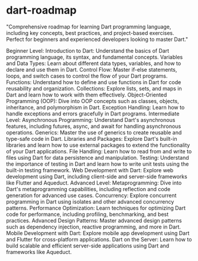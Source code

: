 # dart-roadmap
"Comprehensive roadmap for learning Dart programming language, including key concepts, best practices, and project-based exercises. Perfect for beginners and experienced developers looking to master Dart."

Beginner Level:
Introduction to Dart: Understand the basics of Dart programming language, its syntax, and fundamental concepts.
Variables and Data Types: Learn about different data types, variables, and how to declare and use them in Dart.
Control Flow: Master if-else statements, loops, and switch cases to control the flow of your Dart programs.
Functions: Understand how to define and use functions in Dart for code reusability and organization.
Collections: Explore lists, sets, and maps in Dart and learn how to work with them effectively.
Object-Oriented Programming (OOP): Dive into OOP concepts such as classes, objects, inheritance, and polymorphism in Dart.
Exception Handling: Learn how to handle exceptions and errors gracefully in Dart programs.
Intermediate Level:
Asynchronous Programming: Understand Dart's asynchronous features, including futures, async, and await for handling asynchronous operations.
Generics: Master the use of generics to create reusable and type-safe code in Dart.
Libraries and Packages: Explore Dart's built-in libraries and learn how to use external packages to extend the functionality of your Dart applications.
File Handling: Learn how to read from and write to files using Dart for data persistence and manipulation.
Testing: Understand the importance of testing in Dart and learn how to write unit tests using the built-in testing framework.
Web Development with Dart: Explore web development using Dart, including client-side and server-side frameworks like Flutter and Aqueduct.
Advanced Level:
Metaprogramming: Dive into Dart's metaprogramming capabilities, including reflection and code generation for advanced use cases.
Concurrency: Explore concurrent programming in Dart using isolates and other advanced concurrency patterns.
Performance Optimization: Learn techniques for optimizing Dart code for performance, including profiling, benchmarking, and best practices.
Advanced Design Patterns: Master advanced design patterns such as dependency injection, reactive programming, and more in Dart.
Mobile Development with Dart: Explore mobile app development using Dart and Flutter for cross-platform applications.
Dart on the Server: Learn how to build scalable and efficient server-side applications using Dart and frameworks like Aqueduct.
